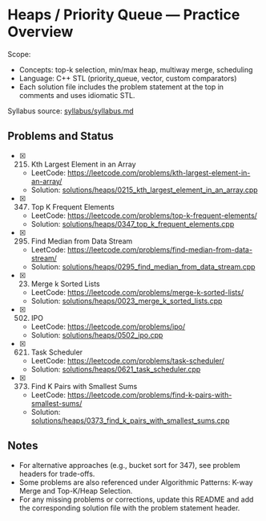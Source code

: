 # Heaps / Priority Queue — Practice Overview

Scope:
- Concepts: top-k selection, min/max heap, multiway merge, scheduling
- Language: C++ STL (priority_queue, vector, custom comparators)
- Each solution file includes the problem statement at the top in comments and uses idiomatic STL.

Syllabus source: [syllabus/syllabus.md](../../syllabus/syllabus.md)

## Problems and Status

- [x] 215. Kth Largest Element in an Array
  - LeetCode: https://leetcode.com/problems/kth-largest-element-in-an-array/
  - Solution: [solutions/heaps/0215_kth_largest_element_in_an_array.cpp](./0215_kth_largest_element_in_an_array.cpp)
- [x] 347. Top K Frequent Elements
  - LeetCode: https://leetcode.com/problems/top-k-frequent-elements/
  - Solution: [solutions/heaps/0347_top_k_frequent_elements.cpp](./0347_top_k_frequent_elements.cpp)
- [x] 295. Find Median from Data Stream
  - LeetCode: https://leetcode.com/problems/find-median-from-data-stream/
  - Solution: [solutions/heaps/0295_find_median_from_data_stream.cpp](./0295_find_median_from_data_stream.cpp)
- [x] 23. Merge k Sorted Lists
  - LeetCode: https://leetcode.com/problems/merge-k-sorted-lists/
  - Solution: [solutions/heaps/0023_merge_k_sorted_lists.cpp](./0023_merge_k_sorted_lists.cpp)
- [x] 502. IPO
  - LeetCode: https://leetcode.com/problems/ipo/
  - Solution: [solutions/heaps/0502_ipo.cpp](./0502_ipo.cpp)
- [x] 621. Task Scheduler
  - LeetCode: https://leetcode.com/problems/task-scheduler/
  - Solution: [solutions/heaps/0621_task_scheduler.cpp](./0621_task_scheduler.cpp)
- [x] 373. Find K Pairs with Smallest Sums
  - LeetCode: https://leetcode.com/problems/find-k-pairs-with-smallest-sums/
  - Solution: [solutions/heaps/0373_find_k_pairs_with_smallest_sums.cpp](./0373_find_k_pairs_with_smallest_sums.cpp)

## Notes

- For alternative approaches (e.g., bucket sort for 347), see problem headers for trade-offs.
- Some problems are also referenced under Algorithmic Patterns: K-way Merge and Top-K/Heap Selection.
- For any missing problems or corrections, update this README and add the corresponding solution file with the problem statement header.